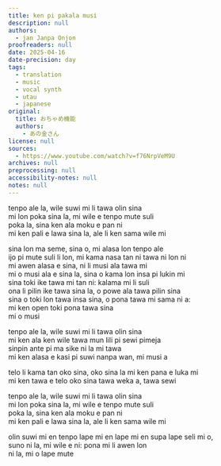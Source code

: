 ```yaml
---
title: ken pi pakala musi
description: null
authors:
  - jan Janpa Onjon
proofreaders: null
date: 2025-04-16
date-precision: day
tags:
  - translation
  - music
  - vocal synth
  - utau
  - japanese
original:
  title: おちゃめ機能
  authors:
    - あの金さん
license: null
sources:
  - https://www.youtube.com/watch?v=f76NrpVeM9U
archives: null
preprocessing: null
accessibility-notes: null
notes: null
---
```


tenpo ale la, wile suwi mi li tawa olin sina  \
mi lon poka sina la, mi wile e tenpo mute suli  \
poka la, sina ken ala moku e pan ni  \
mi ken pali e lawa sina la, ale li ken sama wile mi

sina lon ma seme, sina o, mi alasa lon tenpo ale  \
ijo pi mute suli li lon, mi kama nasa tan ni tawa ni lon ni  \
mi awen alasa e sina, ni li musi ala tawa mi  \
mi o musi ala e sina la, sina o kama lon insa pi lukin mi  \
sina toki ike tawa mi tan ni: kalama mi li suli  \
ona li pilin ike tawa sina la, o powe ala tawa pilin sina  \
sina o toki lon tawa insa sina, o pona tawa mi sama ni a:  \
mi ken open toki pona tawa sina  \
mi o musi

tenpo ale la, wile suwi mi li tawa olin sina  \
mi ken ala ken wile tawa mun lili pi sewi pimeja  \
sinpin ante pi ma sike ni la mi tawa  \
mi ken alasa e kasi pi suwi nanpa wan, mi musi a

telo li kama tan oko sina, oko sina la mi ken pana e luka mi  \
mi ken tawa e telo oko sina tawa weka a, tawa sewi

tenpo ale la, wile suwi mi li tawa olin sina  \
mi lon poka sina la, mi wile e tenpo mute suli  \
poka la, sina ken ala moku e pan ni  \
mi ken pali e lawa sina la, ale li ken sama wile mi

olin suwi mi en tenpo lape mi en lape mi en supa lape seli mi o,  \
suno ni la, mi wile e ni: pona mi li awen lon  \
ni la, mi o lape mute
